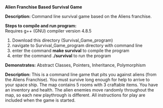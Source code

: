 **Alien Franchise Based Survival Game**

**Description:**
Command line survival game based on the Aliens franchise.

**Steps to compile and run program:**                                                   
Requires g++ (GNU) compiler version 4.8.5                                                            
1) Download this directory (Survival_Game_program)                                      
2) navigate to Survival_Game_program directory with command line                                
3) enter the command **make survival** to compile the program                                 
4) enter the command **./survival** to run the program                                       

**Demonstrates:**
Abstract Classes, Pointers, Inheritance, Polymorphism

**Description:**
This is a command line game that pits you against aliens (from the Aliens Franchise). You must survive long enough for help to arrive to your space ship. The map contains 5 rooms with 3 craftable items. You have an inventory and health. The alien enemies move randomly throughout the map, so each new playthrough is different. All instructions for play are included when the game is started. 





